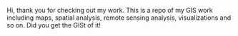 Hi, thank you for checking out my work.
This is a repo of my GIS work including maps, spatial analysis, remote sensing analysis, visualizations and so on. 
Did you get the GISt of it!
